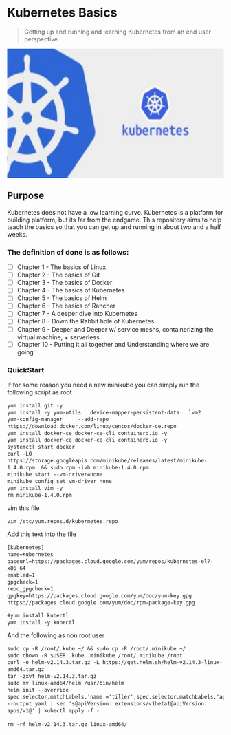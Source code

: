 # Kubernetes Basics
> Getting up and running and learning Kubernetes from an end user perspective

<img src="images/Kubernetes-training-in-Hyderabad.jpeg" width="600" height="300" align="center" />

## Purpose
Kubernetes does not have a low learning curve. Kubernetes is a platform for building platform, but its far from the endgame. This repository aims to help teach the basics so that you can get up and running in about two and a half weeks.

### The definition of done is as follows:
- [ ] Chapter 1 - The basics of Linux
- [ ] Chapter 2 - The basics of Git
- [ ] Chapter 3 - The basics of Docker
- [ ] Chapter 4 - The basics of Kubernetes
- [ ] Chapter 5 - The basics of Helm
- [ ] Chapter 6 - The basics of Rancher
- [ ] Chapter 7 - A deeper dive into Kubernetes 
- [ ] Chapter 8 - Down the Rabbit hole of Kubernetes
- [ ] Chapter 9 - Deeper and Deeper w/ service meshs, containerizing the virtual machine, + serverless
- [ ] Chapter 10 - Putting it all together and Understanding where we are going

### QuickStart
If for some reason you need a new minikube you can simply run the following script as root
```
yum install git -y
yum install -y yum-utils   device-mapper-persistent-data   lvm2
yum-config-manager     --add-repo     https://download.docker.com/linux/centos/docker-ce.repo
yum install docker-ce docker-ce-cli containerd.io -y
yum install docker-ce docker-ce-cli containerd.io -y
systemctl start docker
curl -LO https://storage.googleapis.com/minikube/releases/latest/minikube-1.4.0.rpm  && sudo rpm -ivh minikube-1.4.0.rpm
minikube start --vm-driver=none
minikube config set vm-driver none
yum install vim -y
rm minikube-1.4.0.rpm
```
vim this file
```
vim /etc/yum.repos.d/kubernetes.repo
```
Add this text into the file
```
[kubernetes]
name=Kubernetes
baseurl=https://packages.cloud.google.com/yum/repos/kubernetes-el7-x86_64
enabled=1
gpgcheck=1
repo_gpgcheck=1
gpgkey=https://packages.cloud.google.com/yum/doc/yum-key.gpg https://packages.cloud.google.com/yum/doc/rpm-package-key.gpg
```
```
#yum install kubectl
yum install -y kubectl
```
And the following as non root user
```
sudo cp -R /root/.kube ~/ && sudo cp -R /root/.minikube ~/
sudo chown -R $USER .kube .minikube /root/.minikube /root
curl -o helm-v2.14.3.tar.gz -L https://get.helm.sh/helm-v2.14.3-linux-amd64.tar.gz
tar -zxvf helm-v2.14.3.tar.gz
sudo mv linux-amd64/helm /usr/bin/helm
helm init --override spec.selector.matchLabels.'name'='tiller',spec.selector.matchLabels.'app'='helm' --output yaml | sed 's@apiVersion: extensions/v1beta1@apiVersion: apps/v1@' | kubectl apply -f -

rm -rf helm-v2.14.3.tar.gz linux-amd64/


```
